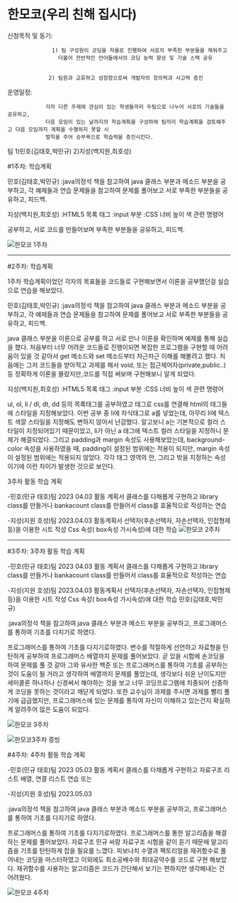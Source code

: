 # 한모코(우리 친해 집시다)

신청목적 및 동기: 

                  1) 팀 구성원이 코딩을 자율로 진행하여 서로의 부족한 부분들을 채워주고
                    더불어 전반적인 언어들에서의 코딩 능력 향상 및 기술 스택 공유
                    
                    
                 2) 팀원과 교류하고 성장함으로써 개발자의 창의력과 사고력 증진
                 
운영일정: 


                각자 다른 주제에 관심이 있는 학생들끼리 두팀으로 나누어 서로의 기술들을 공유하고, 
                다음 모임이 있는 날까지의 학습계획을 구성하여 팀끼리 학습계획을 검토해주고 다음 모임까지 계획을 수행하지 못할 시 
                벌칙을 주어 승부욕으로 학습력을 증진시킨다.
                
                
팀
1)민호(김태호,박민규)
2)지성(백지원,최호성)

#1주차:
학습계획

민호(김태호,박민규)
:java의정석 책을 참고하여 java 클래스 부분과 메소드 부분을 공부하고, 
각 예제들과 연습 문제들을 참고하여 
문제를 풀어보고 서로 부족한 부분들을 공유하고, 피드백.

지성(백지원,최호성)
:HTML5 목록 태그 :input 부분
:CSS 너비 높이 색 관련 명령어 

공부하고, 서로 코드를 만들어보며 부족한 부분들을 공유하고, 피드백.

![한모코 1주차](https://user-images.githubusercontent.com/126559845/226876920-fe8a9c66-b6d4-447a-8df9-b6e0a99acbd2.jpg)





--------------------------------------------------------------------------------------------------------------
#2주차:
학습계획

1주차 학습계획이었던 각자의 목표들을 코드들로 구현해보면서 이론을 공부했던걸 실습으로 연습을 해보았다.

민호(김태호,박민규)
:java의정석 책을 참고하여 java 클래스 부분과 메소드 부분을 공부하고, 
각 예제들과 연습 문제들을 참고하여 
문제를 풀어보고 서로 부족한 부분들을 공유하고, 피드백.

 java 클래스 부분을 이론으로 공부를 하고 서로 만나 이론을 확인하며 예제를 통해 실습을 했다. 처음부터 너무 어려운 코드들로
진행이되면 복잡한 프로그램을 구현할 때 어려움이 있을 것 같아서 get 메소드와 set 메소드부터 차근차근 이해를 해볼려고 했다.
처음에는 그저 코드들을 받아적고 과제를 해서 void, 또는 접근제어자(private,public..)등 정확하게 이론을 몰랐지만,코드를 직접
써보며 구현해보니 알게 되었다.



지성(백지원,최호성)
:HTML5 목록 태그 :input 부분
:CSS 너비 높이 색 관련 명령어

 ul, ol, li / dl, dt, dd 등의 목록태그를 공부하였고 <link> 태그로 css를 연결해 html의 태그들에 스타일을 지정해보았다. 이번 공부 중 li에 자식태그로 a를 넣었는데, 아무리 li에 텍스트 색깔 스타일을 지정해도 변하지 않아서 난감했다. 알고보니 a는 기본적으로  컬러 스타일이 지정되어있기 때문이었고, li가 아닌 a 태그에 텍스트 컬러 스타일을 지정하니 문제가 해결되었다. 그리고 padding과 margin 속성도 사용해보았는데, background-color 속성을 사용하였을 때, padding이 설정된 범위에는 적용이 되지만, margin 속성이 설정된 범위에는 적용되지 않았다. 각각 태그 영역의 안, 그리고 밖을 지정하는 속성이기에 이런 차이가 발생한 것으로 보인다. 


3주차 활동 학습 계획 


-민호(민규 태호)팀 2023 04.03 활동 계획서
클래스를 다채롭게 구현하고 library class를 만들거나 bankacount class를 만들어서 
class를 효율적으로 작성하는 연습

-지성(지원 호성)팀 2023.04.03 활동계획서
선택자(후손선택자, 자손선택자, 인접형제 등)을 이용한 시트 작성
Css 속성( box속성 가시속성)에 대한 학습
![한모코 2주차](https://user-images.githubusercontent.com/126559845/229127393-5f87e626-d57d-4770-ae5c-24ffff86619c.jpg)

--------------------------------------------------------------------------------------------------------------
#3주차:
3주차 활동 학습 계획



-민호(민규 태호)팀 2023 04.03 활동 계획서 클래스를 다채롭게 구현하고 library class를 만들거나 bankacount class를 만들어서 class를 효율적으로 작성하는 연습

-지성(지원 호성)팀 2023.04.03 활동계획서 선택자(후손선택자, 자손선택자, 인접형제 등)을 이용한 시트 작성 Css 속성( box속성 가시속성)에 대한 학습
민호(김태호,박민규)


:java의정석 책을 참고하여 java 클래스 부분과 메소드 부분을 공부하고, 프로그래머스를 통하여 기초를 다지기로 하였다. 


프로그래머스를 통하여 기초를 다지기로하였다.  변수를 적절하게 선언하고 자료형을 탄탄하게 공부하여 프로그래머스 배열까지 문제를 풀어보았다.
곧 있을 시험에 손코딩을 하여 문제를 풀 것 같아 그와 유사한 백준 또는 프로그래머스를 통하여 기초를 공부하는 것이 도움이 될 거라고 생각하여 배열까지 문제를 풀었는데,
생각보다 쉬운 난이도지만 세미콜론 하나하나 신경써서 해야하는 것을 보고 너무 코딩프로그램에 치중되어 신중하게 코딩을 못하는 것이라고 깨닫게 되었다. 또한 교수님이 과제를 주시면 
과제를 빨리 풀기에 급급했지만, 프로그래머스에 있는 문제를 통하여 자신이 이해하고 있는건지 확실하게 알려주어 많은 도움이 되었다.

![한모코 3주차](https://user-images.githubusercontent.com/126559845/230608810-cdf01430-858a-460e-8b7f-b93e23f32d76.jpg)

![한모코3주차 증빙](https://user-images.githubusercontent.com/126559845/230608776-6838fc48-4cac-4e2e-b1d7-0bb2d77dab53.png)

#4주차:
4주차 활동 학습 계획



-민호(민규 태호)팀 2023 05.03 활동 계획서 클래스를 다채롭게 구현하고 자료구조 리스트 배열, 연결 리스트 연습 또는 

-지성(지원 호성)팀 2023.05.03 


:java의정석 책을 참고하여 java 클래스 부분과 메소드 부분을 공부하고, 프로그래머스를 통하여 기초를 다지기로 하였다. 


프로그래머스를 통하여 기초를 다지기로하였다.  프로그래머스를 통한 알고리즘을 해결하는 문제를 풀어보았다. 자료구조 민규 씨랑 자료구조
시험을 같이 듣기 때문에 알고리즘을 기초를 탄탄하게 잡을 필요를 느꼈다. 피보나치 수열과 팩토리얼을 재귀함수로 풀어내는 코딩을 
마스터하였고 이외에도 최소공배수와 최대공약수를 코드로 구현 해보았다. 재귀함수를 사용하는 알고리즘은 코드가 간단해서 보기는 편하지만
생각해내는 건 어려웠다.


![한모코 4주차](https://user-images.githubusercontent.com/126559845/236720799-fad9ea99-81a8-4784-8aa7-7f1562731355.jpg)
